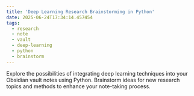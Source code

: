 ```yaml
---
title: 'Deep Learning Research Brainstorming in Python'
date: 2025-06-24T17:34:14.457454
tags:
  - research
  - note
  - vault
  - deep-learning
  - python
  - brainstorm
---
```


Explore the possibilities of integrating deep learning techniques into your Obsidian vault notes using Python. Brainstorm ideas for new research topics and methods to enhance your note-taking process.
